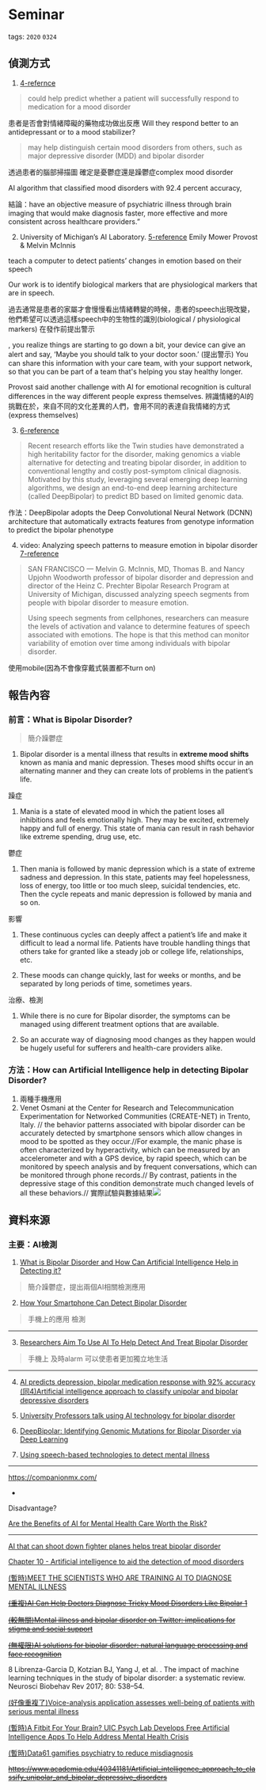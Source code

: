# Seminar

tags: ```2020``` ```0324```


## 偵測方式


1. [4-refernce](https://www.healthimaging.com/topics/artificial-intelligence/ai-predicts-medication-response-92-accuracy)
>could help predict whether a patient will successfully respond to medication for a mood disorder

患者是否會對情緒障礙的藥物成功做出反應
Will they respond better to an antidepressant or to a mood stabilizer?

> may help distinguish certain mood disorders from others, such as major depressive disorder (MDD) and bipolar disorder

透過患者的腦部掃描圖 確定是憂鬱症還是躁鬱症complex mood disorder

AI algorithm that classified mood disorders with 92.4 percent accuracy,

結論：have an objective measure of psychiatric illness through brain imaging that would make diagnosis faster, more effective and more consistent across healthcare providers.” 


2. University of Michigan’s AI Laboratory. [5-reference](https://www.michigandaily.com/section/research/university-professors-talk-using-ai-technology-bipolar-disorder)
Emily Mower Provost & Melvin McInnis

teach a computer to detect patients’ changes in emotion based on their speech

Our work is to identify biological markers that are physiological markers that are in speech.

過去通常是患者的家屬才會慢慢看出情緒轉變的時候，患者的speech出現改變，他們希望可以透過這樣speech中的生物性的識別(biological / physiological markers) 在發作前提出警示

, you realize things are starting to go down a bit, your device can give an alert and say, ‘Maybe you should talk to your doctor soon.’ (提出警示)
You can share this information with your care team, with your support network, so that you can be part of a team that's helping you stay healthy longer.

Provost said another challenge with AI for emotional recognition is cultural differences in the way different people express themselves. 
辨識情緒的AI的挑戰在於，來自不同的文化差異的人們，會用不同的表達自我情緒的方式(express themselves)



3. [6-reference](https://www.ncbi.nlm.nih.gov/pmc/articles/PMC5656045/)
> Recent research efforts like the Twin studies have demonstrated a high heritability factor for the disorder, making genomics a viable alternative for detecting and treating bipolar disorder, in addition to conventional lengthy and costly post-symptom clinical diagnosis. Motivated by this study, leveraging several emerging deep learning algorithms, we design an end-to-end deep learning architecture (called DeepBipolar) to predict BD based on limited genomic data. 
 
作法：DeepBipolar adopts the Deep Convolutional Neural Network (DCNN) architecture that automatically extracts features from genotype information to predict the bipolar phenotype

4. video: Analyzing speech patterns to measure emotion in bipolar disorder [7-reference](https://www.healio.com/psychiatry/bipolar-disorder/news/online/%7B4160a472-2057-4ce8-b5c2-b00f62a4c65d%7D/video-analyzing-speech-patterns-to-measure-emotion-in-bipolar-disorder)
> SAN FRANCISCO — Melvin G. McInnis, MD, Thomas B. and Nancy Upjohn Woodworth professor of bipolar disorder and depression and director of the Heinz C. Prechter Bipolar Research Program at University of Michigan, discussed analyzing speech segments from people with bipolar disorder to measure emotion.
> 
> Using speech segments from cellphones, researchers can measure the levels of activation and valance to determine features of speech associated with emotions. The hope is that this method can monitor variability of emotion over time among individuals with bipolar disorder.

使用mobile(因為不會像穿戴式裝置都不turn on)




## 報告內容
### 前言：What is Bipolar Disorder? 
> 簡介躁鬱症
> 

1) Bipolar disorder is a mental illness that results in **extreme mood shifts** known as mania and manic depression. Theses mood shifts occur in an alternating manner and they can create lots of problems in the patient’s life. 

躁症
1) Mania is a state of elevated mood in which the patient loses all inhibitions and feels emotionally high. They may be excited, extremely happy and full of energy. This state of mania can result in rash behavior like extreme spending, drug use, etc.

鬱症
1) Then mania is followed by manic depression which is a state of extreme sadness and depression. In this state, patients may feel hopelessness, loss of energy, too little or too much sleep, suicidal tendencies, etc. Then the cycle repeats and manic depression is followed by mania and so on.


影響
1) These continuous cycles can deeply affect a patient’s life and make it difficult to lead a normal life. Patients have trouble handling things that others take for granted like a steady job or college life, relationships, etc. 

2) These moods can change quickly, last for weeks or months, and be separated by long periods of time, sometimes years.

治療、檢測
1) While there is no cure for Bipolar disorder, the symptoms can be managed using different treatment options that are available. 

2) So an accurate way of diagnosing mood changes as they happen would be hugely useful for sufferers and health-care providers alike.
### 方法：How can Artificial Intelligence help in detecting Bipolar Disorder?

1) 兩種手機應用
2) Venet Osmani at the Center for Research and Telecommunication Experimentation for Networked Communities (CREATE-NET) in Trento, Italy.  // the behavior patterns associated with bipolar disorder can be accurately detected by smartphone sensors which allow changes in mood to be spotted as they occur.//For example, the manic phase is often characterized by hyperactivity, which can be measured by an accelerometer and with a GPS device, by rapid speech, which can be monitored by speech analysis and by frequent conversations, which can be monitored through phone records.// By contrast, patients in the depressive stage of this condition demonstrate much changed levels of all these behaviors.// 實際試驗與數據結果![](https://i.imgur.com/5oeBHrw.png)


## 資料來源
### 主要：AI檢測

1) [What is Bipolar Disorder and How Can Artificial Intelligence Help in Detecting it?](https://www.geeksforgeeks.org/what-is-bipolar-disorder-and-how-can-artificial-intelligence-help-in-detecting-it/)
> 簡介躁鬱症，提出兩個AI相關檢測應用


2) [How Your Smartphone Can Detect Bipolar Disorder](https://www.technologyreview.com/s/542406/how-your-smartphone-can-detect-bipolar-disorder/)
> 手機上的應用
> 檢測


---


3) [Researchers Aim To Use AI To Help Detect And Treat Bipolar Disorder](https://www.unite.ai/researchers-aim-to-use-ai-to-help-detect-and-treat-bipolar-disorder/)
> 手機上
> 及時alarm
> 可以使患者更加獨立地生活



---

4) [AI predicts depression, bipolar medication response with 92% accuracy](https://www.healthimaging.com/topics/artificial-intelligence/ai-predicts-medication-response-92-accuracy)
[(同4)Artificial intelligence approach to classify unipolar and bipolar depressive disorders](https://link.springer.com/article/10.1007/s00521-015-1959-z)

5) [University Professors talk using AI technology for bipolar disorder](https://www.michigandaily.com/section/research/university-professors-talk-using-ai-technology-bipolar-disorder)

6) [DeepBipolar: Identifying Genomic Mutations for Bipolar Disorder via Deep Learning](https://www.ncbi.nlm.nih.gov/pmc/articles/PMC5656045/)


7) [Using speech-based technologies to detect mental illness](https://www.healio.com/psychiatry/practice-management/news/online/%7B06dd0931-ebd8-4591-a7bd-4b2c9e7677d0%7D/using-speech-based-technologies-to-detect-mental-illness)

---

https://companionmx.com/

-

Disadvantage?

[Are the Benefits of AI for Mental Health Care Worth the Risk?](https://www.talkspace.com/blog/ai-artificial-intelligence-mental-health/)

---

[AI that can shoot down fighter planes helps treat bipolar disorder](https://www.sciencedaily.com/releases/2017/06/170612115337.htm)


[Chapter 10 - Artificial intelligence to aid the detection of mood disorders](https://www.sciencedirect.com/science/article/pii/B9780128171332000100)

[(暫時)MEET THE SCIENTISTS WHO ARE TRAINING AI TO DIAGNOSE MENTAL ILLNESS](https://www.theverge.com/2019/1/28/18197253/ai-mental-illness-artificial-intelligence-science-neuroimaging-mri)

~~[(重複)AI Can Help Doctors Diagnose Tricky Mood Disorders Like Bipolar 1](https://www.idigitalhealth.com/news/ai-can-help-doctors-diagnose-tricky-mood-disorders-like-bipolar-1)~~

~~[(較無關)Mental illness and bipolar disorder on Twitter: implications for stigma and social support](https://www.microsoft.com/en-us/research/publication/mental-illness-and-bipolar-disorder-on-twitter-implications-for-stigma-and-social-support/)~~

~~[(無權限)AI solutions for bipolar disorder: natural language processing and face recognition](https://search.proquest.com/openview/be6654e554a245d2e38b201567197050/1?pq-origsite=gscholar&cbl=28708)~~


8	Librenza-Garcia D, Kotzian BJ, Yang J, et al. . The impact of machine learning techniques in the study of bipolar disorder: a systematic review. Neurosci Biobehav Rev 2017; 80: 538–54.

[(好像重複了)Voice-analysis application assesses well-being of patients with serious mental illness](https://www.healio.com/psychiatry/schizophrenia/news/online/%7Beb0c82c9-b51a-442f-8634-2975c44a2c8c%7D/voice-analysis-application-assesses-well-being-of-patients-with-serious-mental-illness)

[(暫時)A Fitbit For Your Brain? UIC Psych Lab Develops Free Artificial Intelligence Apps To Help Address Mental Health Crisis](https://blockclubchicago.org/2019/09/24/a-fitbit-for-your-brain-uic-psych-lab-develops-free-artificial-intelligence-apps-to-help-address-mental-health-crisis/)


[(暫時)Data61 gamifies psychiatry to reduce misdiagnosis](https://www.itnews.com.au/news/data61-gamifies-psychiatry-to-reduce-misdiagnosis-531742)


~~https://www.academia.edu/40341181/Artificial_intelligence_approach_to_classify_unipolar_and_bipolar_depressive_disorders~~